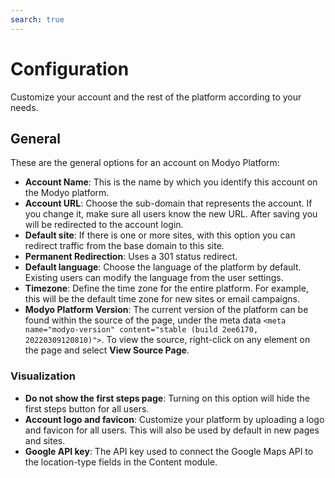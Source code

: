 ```yaml
---
search: true
---
```


# Configuration

Customize your account and the rest of the platform according to your needs.

## General

These are the general options for an account on Modyo Platform:

* **Account Name**: This is the name by which you identify this account on the Modyo platform.
* **Account URL**: Choose the sub-domain that represents the account. If you change it, make sure all users know the new URL. After saving you will be redirected to the account login.
* **Default site**: If there is one or more sites, with this option you can redirect traffic from the base domain to this site.
* **Permanent Redirection**: Uses a 301 status redirect.
* **Default language**: Choose the language of the platform by default. Existing users can modify the language from the user settings.
* **Timezone**: Define the time zone for the entire platform. For example, this will be the default time zone for new sites or email campaigns.
* **Modyo Platform Version**: The current version of the platform can be found within the source of the page, under the meta data `<meta name="modyo-version" content="stable (build 2ee6170, 20220309120810)">`. To view the source, right-click on any element on the page and select **View Source Page**. 

### Visualization

* **Do not show the first steps page**: Turning on this option will hide the first steps button for all users.
* **Account logo and favicon**: Customize your platform by uploading a logo and favicon for all users. This will also be used by default in new pages and sites.
* **Google API key**: The API key used to connect the Google Maps API to the location-type fields in the Content module.
